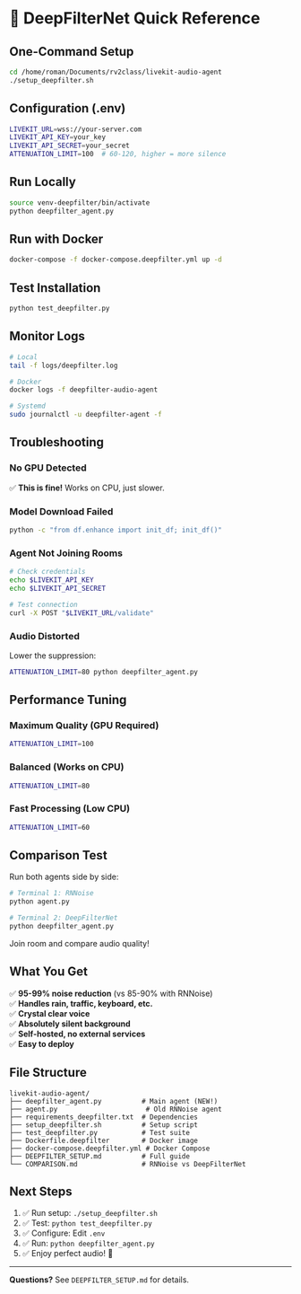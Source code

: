 # 🚀 DeepFilterNet Quick Reference

## One-Command Setup
```bash
cd /home/roman/Documents/rv2class/livekit-audio-agent
./setup_deepfilter.sh
```

## Configuration (.env)
```bash
LIVEKIT_URL=wss://your-server.com
LIVEKIT_API_KEY=your_key
LIVEKIT_API_SECRET=your_secret
ATTENUATION_LIMIT=100  # 60-120, higher = more silence
```

## Run Locally
```bash
source venv-deepfilter/bin/activate
python deepfilter_agent.py
```

## Run with Docker
```bash
docker-compose -f docker-compose.deepfilter.yml up -d
```

## Test Installation
```bash
python test_deepfilter.py
```

## Monitor Logs
```bash
# Local
tail -f logs/deepfilter.log

# Docker
docker logs -f deepfilter-audio-agent

# Systemd
sudo journalctl -u deepfilter-agent -f
```

## Troubleshooting

### No GPU Detected
✅ **This is fine!** Works on CPU, just slower.

### Model Download Failed
```bash
python -c "from df.enhance import init_df; init_df()"
```

### Agent Not Joining Rooms
```bash
# Check credentials
echo $LIVEKIT_API_KEY
echo $LIVEKIT_API_SECRET

# Test connection
curl -X POST "$LIVEKIT_URL/validate"
```

### Audio Distorted
Lower the suppression:
```bash
ATTENUATION_LIMIT=80 python deepfilter_agent.py
```

## Performance Tuning

### Maximum Quality (GPU Required)
```bash
ATTENUATION_LIMIT=100
```

### Balanced (Works on CPU)
```bash
ATTENUATION_LIMIT=80
```

### Fast Processing (Low CPU)
```bash
ATTENUATION_LIMIT=60
```

## Comparison Test

Run both agents side by side:
```bash
# Terminal 1: RNNoise
python agent.py

# Terminal 2: DeepFilterNet
python deepfilter_agent.py
```

Join room and compare audio quality!

## What You Get

✅ **95-99% noise reduction** (vs 85-90% with RNNoise)  
✅ **Handles rain, traffic, keyboard, etc.**  
✅ **Crystal clear voice**  
✅ **Absolutely silent background**  
✅ **Self-hosted, no external services**  
✅ **Easy to deploy**

## File Structure
```
livekit-audio-agent/
├── deepfilter_agent.py          # Main agent (NEW!)
├── agent.py                      # Old RNNoise agent
├── requirements_deepfilter.txt  # Dependencies
├── setup_deepfilter.sh          # Setup script
├── test_deepfilter.py           # Test suite
├── Dockerfile.deepfilter        # Docker image
├── docker-compose.deepfilter.yml # Docker Compose
├── DEEPFILTER_SETUP.md          # Full guide
└── COMPARISON.md                # RNNoise vs DeepFilterNet
```

## Next Steps

1. ✅ Run setup: `./setup_deepfilter.sh`
2. ✅ Test: `python test_deepfilter.py`
3. ✅ Configure: Edit `.env`
4. ✅ Run: `python deepfilter_agent.py`
5. ✅ Enjoy perfect audio! 🎉

---

**Questions?** See `DEEPFILTER_SETUP.md` for details.

